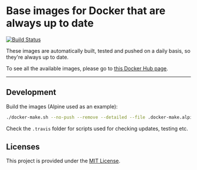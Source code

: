 # Base images for Docker that are always up to date

[![Build Status](https://travis-ci.org/Didstopia/docker-base-images.svg?branch=master)](https://travis-ci.org/Didstopia/docker-base-images)

These images are automatically built, tested and pushed on a daily basis, so they're always up to date.

To see all the available images, please go to [this Docker Hub page](https://hub.docker.com/r/didstopia/base/).

---

## Development

Build the images (Alpine used as an example):
```sh
./docker-make.sh --no-push --remove --detailed --file .docker-make.alpine-3-5.yml
```

Check the `.travis` folder for scripts used for checking updates, testing etc.

## Licenses

This project is provided under the [MIT License](https://github.com/Didstopia/docker-base-images/blob/master/LICENSE.md).
